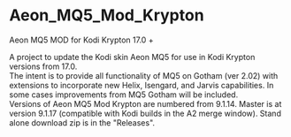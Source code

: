 # Aeon_MQ5_Mod_Krypton
Aeon MQ5 MOD for Kodi Krypton 17.0 +

A project to update the Kodi skin Aeon MQ5 for use in Kodi Krypton versions from 17.0.  
The intent is to provide all functionality of MQ5 on Gotham (ver 2.02) with extensions to incorporate
new Helix, Isengard, and Jarvis capabilities.  In some cases improvements from MQ5 Gotham will be included.  
Versions of Aeon MQ5 Mod Krypton are numbered from 9.1.14.  Master is at version 9.1.17 (compatible with 
Kodi builds in the A2 merge window).  Stand alone download zip is in the "Releases".
